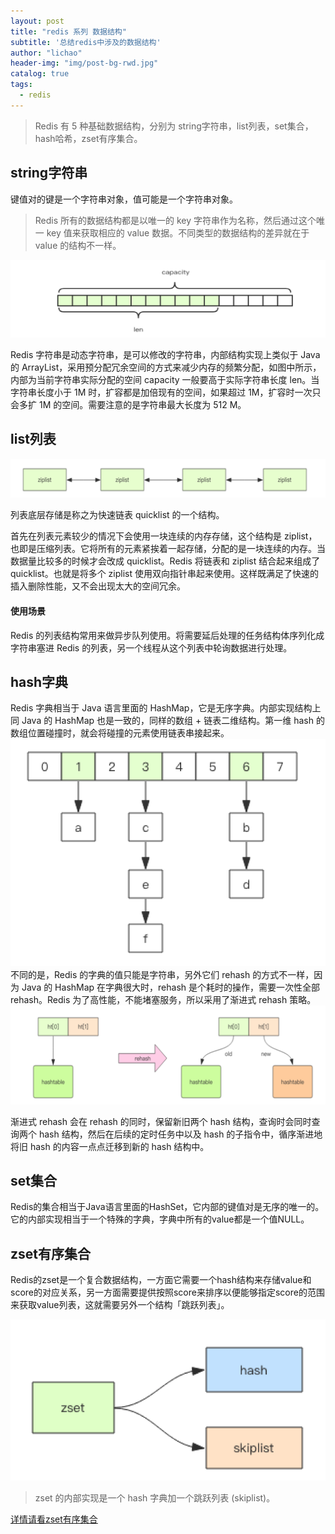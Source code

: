 ```yaml
---
layout: post
title: "redis 系列 数据结构"
subtitle: '总结redis中涉及的数据结构'
author: "lichao"
header-img: "img/post-bg-rwd.jpg"
catalog: true
tags:
  - redis 
---
```


> Redis 有 5 种基础数据结构，分别为 string字符串，list列表，set集合，hash哈希，zset有序集合。

## string字符串
键值对的键是一个字符串对象，值可能是一个字符串对象。

> Redis 所有的数据结构都是以唯一的 key 字符串作为名称，然后通过这个唯一 key 值来获取相应的 value 数据。不同类型的数据结构的差异就在于 value 的结构不一样。

![存储概览](/img/redis/1.png)

Redis 字符串是动态字符串，是可以修改的字符串，内部结构实现上类似于 Java 的 ArrayList，采用预分配冗余空间的方式来减少内存的频繁分配，如图中所示，内部为当前字符串实际分配的空间 capacity 一般要高于实际字符串长度 len。当字符串长度小于 1M 时，扩容都是加倍现有的空间，如果超过 1M，扩容时一次只会多扩 1M 的空间。需要注意的是字符串最大长度为 512 M。

## list列表
![存储概览](/img/redis/2.png)

列表底层存储是称之为快速链表 quicklist 的一个结构。

首先在列表元素较少的情况下会使用一块连续的内存存储，这个结构是 ziplist，也即是压缩列表。它将所有的元素紧挨着一起存储，分配的是一块连续的内存。当数据量比较多的时候才会改成 quicklist。Redis 将链表和 ziplist 结合起来组成了 quicklist。也就是将多个 ziplist 使用双向指针串起来使用。这样既满足了快速的插入删除性能，又不会出现太大的空间冗余。

#### 使用场景
Redis 的列表结构常用来做异步队列使用。将需要延后处理的任务结构体序列化成字符串塞进 Redis 的列表，另一个线程从这个列表中轮询数据进行处理。

## hash字典
Redis 字典相当于 Java 语言里面的 HashMap，它是无序字典。内部实现结构上同 Java 的 HashMap 也是一致的，同样的数组 + 链表二维结构。第一维 hash 的数组位置碰撞时，就会将碰撞的元素使用链表串接起来。
![存储概览](/img/redis/4.png)
不同的是，Redis 的字典的值只能是字符串，另外它们 rehash 的方式不一样，因为 Java 的 HashMap 在字典很大时，rehash 是个耗时的操作，需要一次性全部 rehash。Redis 为了高性能，不能堵塞服务，所以采用了渐进式 rehash 策略。
![存储概览](/img/redis/3.png)

渐进式 rehash 会在 rehash 的同时，保留新旧两个 hash 结构，查询时会同时查询两个 hash 结构，然后在后续的定时任务中以及 hash 的子指令中，循序渐进地将旧 hash 的内容一点点迁移到新的 hash 结构中。

## set集合
Redis的集合相当于Java语言里面的HashSet，它内部的键值对是无序的唯一的。它的内部实现相当于一个特殊的字典，字典中所有的value都是一个值NULL。

## zset有序集合

Redis的zset是一个复合数据结构，一方面它需要一个hash结构来存储value和score的对应关系，另一方面需要提供按照score来排序以便能够指定score的范围来获取value列表，这就需要另外一个结构「跳跃列表」。

![存储概览](/img/redis/zset存储结构.png)

> zset 的内部实现是一个 hash 字典加一个跳跃列表 (skiplist)。

[详情请看zset有序集合](https://bailing1992.github.io/2019/12/24/redis-%E7%B3%BB%E5%88%97-%E8%B7%B3%E8%B7%83%E5%88%97%E8%A1%A8/)
